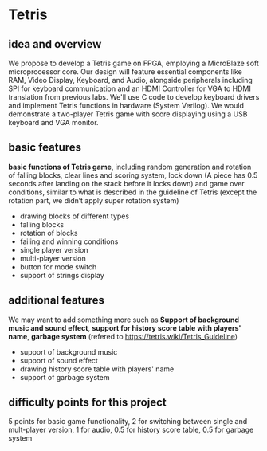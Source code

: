 # Tetris

## idea and overview
  We propose to develop a Tetris game on FPGA, employing a MicroBlaze soft microprocessor core. Our design will feature essential components like RAM, Video Display, Keyboard, and Audio, alongside peripherals including SPI for keyboard communication and an HDMI Controller for VGA to HDMI translation from previous labs. We'll use C code to develop keyboard drivers and implement Tetris functions in hardware (System Verilog). We would demonstrate a two-player Tetris game with score displaying using a USB keyboard and VGA monitor.

## basic features
  **basic functions of Tetris game**, including random generation and rotation of falling blocks, clear lines and scoring system, lock down (A piece has 0.5 seconds after landing on the stack before it locks down) and game over conditions, similar to what is described in the guideline of Tetris (except the rotation part, we didn’t apply super rotation system)
  
  * drawing blocks of different types  
  * falling blocks 
  * rotation of blocks 
  * failing and winning conditions 
  * single player version 
  * multi-player version 
  * button for mode switch 
  * support of strings display 

  
## additional features
  We may want to add something more such as **Support of background music and sound effect**, **support for history score table with players' name**, **garbage system** (refered to <https://tetris.wiki/Tetris_Guideline>)

  * support of background music 
  * support of sound effect 
  * drawing history score table with players' name 
  * support of garbage system 

## difficulty points for this project
  5 points for basic game functionality, 2 for switching between single and mult-player version, 1 for audio, 0.5 for history score table, 0.5 for garbage system
